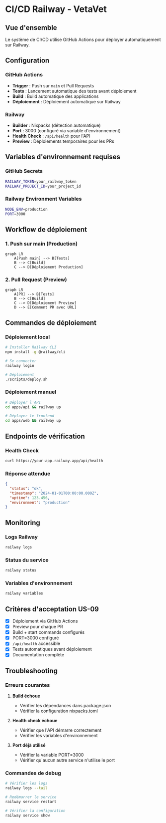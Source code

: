 # CI/CD Railway - VetaVet

## Vue d'ensemble

Le système de CI/CD utilise GitHub Actions pour déployer automatiquement sur Railway.

## Configuration

### GitHub Actions
- **Trigger** : Push sur `main` et Pull Requests
- **Tests** : Lancement automatique des tests avant déploiement
- **Build** : Build automatique des applications
- **Déploiement** : Déploiement automatique sur Railway

### Railway
- **Builder** : Nixpacks (détection automatique)
- **Port** : 3000 (configuré via variable d'environnement)
- **Health Check** : `/api/health` pour l'API
- **Preview** : Déploiements temporaires pour les PRs

## Variables d'environnement requises

### GitHub Secrets
```bash
RAILWAY_TOKEN=your_railway_token
RAILWAY_PROJECT_ID=your_project_id
```

### Railway Environment Variables
```bash
NODE_ENV=production
PORT=3000
```

## Workflow de déploiement

### 1. Push sur main (Production)
```mermaid
graph LR
    A[Push main] --> B[Tests]
    B --> C[Build]
    C --> D[Déploiement Production]
```

### 2. Pull Request (Preview)
```mermaid
graph LR
    A[PR] --> B[Tests]
    B --> C[Build]
    C --> D[Déploiement Preview]
    D --> E[Comment PR avec URL]
```

## Commandes de déploiement

### Déploiement local
```bash
# Installer Railway CLI
npm install -g @railway/cli

# Se connecter
railway login

# Déploiement
./scripts/deploy.sh
```

### Déploiement manuel
```bash
# Déployer l'API
cd apps/api && railway up

# Déployer le frontend
cd apps/web && railway up
```

## Endpoints de vérification

### Health Check
```bash
curl https://your-app.railway.app/api/health
```

### Réponse attendue
```json
{
  "status": "ok",
  "timestamp": "2024-01-01T00:00:00.000Z",
  "uptime": 123.456,
  "environment": "production"
}
```

## Monitoring

### Logs Railway
```bash
railway logs
```

### Status du service
```bash
railway status
```

### Variables d'environnement
```bash
railway variables
```

## Critères d'acceptation US-09

- [x] Déploiement via GitHub Actions
- [x] Preview pour chaque PR
- [x] Build + start commands configurés
- [x] PORT=3000 configuré
- [x] `/api/health` accessible
- [x] Tests automatiques avant déploiement
- [x] Documentation complète

## Troubleshooting

### Erreurs courantes

1. **Build échoue**
   - Vérifier les dépendances dans package.json
   - Vérifier la configuration nixpacks.toml

2. **Health check échoue**
   - Vérifier que l'API démarre correctement
   - Vérifier les variables d'environnement

3. **Port déjà utilisé**
   - Vérifier la variable PORT=3000
   - Vérifier qu'aucun autre service n'utilise le port

### Commandes de debug
```bash
# Vérifier les logs
railway logs --tail

# Redémarrer le service
railway service restart

# Vérifier la configuration
railway service show
```
